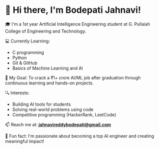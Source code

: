 # 👋 Hi there, I'm Bodepati Jahnavi!

🎓 I'm a 1st year Artificial Intelligence Engineering student at G. Pullaiah College of Engineering and Technology.

💻 Currently Learning:
- C programming
- Python
- Git & GitHub
- Basics of Machine Learning and AI

🚀 My Goal:
To crack a ₹1+ crore AI/ML job after graduation through continuous learning and hands-on projects.

🔍 Interests:
- Building AI tools for students
- Solving real-world problems using code
- Competitive programming (HackerRank, LeetCode)

📫 Reach me at: **jahnavireddybodepati@gmail.com**

🌟 Fun fact: I'm passionate about becoming a top AI engineer and creating meaningful impact!

